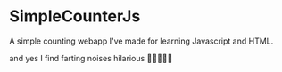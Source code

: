 # SimpleCounterJs
A simple counting webapp I've made for learning Javascript and HTML.

and yes I find farting noises hilarious :dash::dash::dash::dash::dash:
